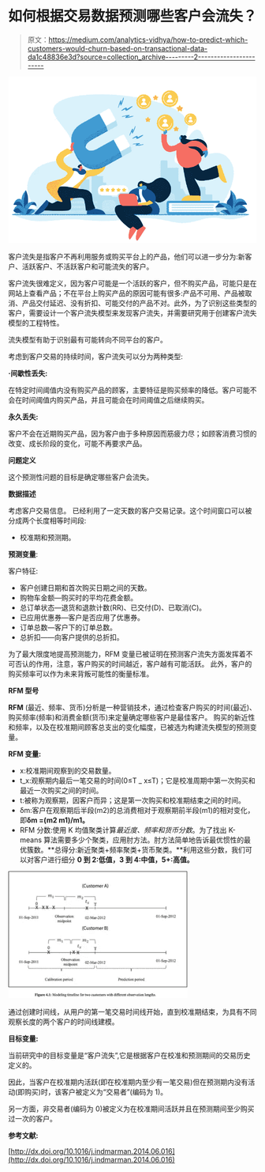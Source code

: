 # 如何根据交易数据预测哪些客户会流失？

> 原文：<https://medium.com/analytics-vidhya/how-to-predict-which-customers-would-churn-based-on-transactional-data-da1c48836e3d?source=collection_archive---------2----------------------->

![](img/fdfb544f7f11cdc3be70eb61beceb7d4.png)

客户流失是指客户不再利用服务或购买平台上的产品，他们可以进一步分为:新客户、活跃客户、不活跃客户和可能流失的客户。

客户流失很难定义，因为客户可能是一个活跃的客户，但不购买产品，可能只是在网站上查看产品；不在平台上购买产品的原因可能有很多:产品不可用、产品被取消、产品交付延迟、没有折扣、可能交付的产品不对。此外，为了识别这些类型的客户，需要设计一个客户流失模型来发现客户流失，并需要研究用于创建客户流失模型的工程特性。

流失模型有助于识别最有可能转向不同平台的客户。

考虑到客户交易的持续时间，客户流失可以分为两种类型:

**·间歇性丢失:**

在特定时间阈值内没有购买产品的顾客，主要特征是购买频率的降低。客户可能不会在时间阈值内购买产品，并且可能会在时间阈值之后继续购买。

**永久丢失:**

客户不会在近期购买产品，因为客户由于多种原因而筋疲力尽；如顾客消费习惯的改变、成长阶段的变化，可能不再要求产品。

**问题定义**

这个预测性问题的目标是确定哪些客户会流失。

**数据描述**

考虑客户交易信息。
已经利用了一定天数的客户交易记录。这个时间窗口可以被分成两个长度相等时间段:

*   校准期和预测期。

**预测变量**:

客户特征:

*   客户创建日期和首次购买日期之间的天数。
*   购物车金额—购买时的平均花费金额。
*   总订单状态—退货和退款计数(RR)、已交付(D)、已取消(C)。
*   已应用优惠券—客户是否应用了优惠券。
*   订单总数—客户下的订单总数。
*   总折扣——向客户提供的总折扣。

为了最大限度地提高预测能力，RFM 变量已被证明在预测客户流失方面发挥着不可否认的作用，注意，客户购买的时间越近，客户越有可能活跃。
此外，客户的购买频率可以作为未来背叛可能性的衡量标准。

**RFM 型号**

**RFM** (最近、频率、货币)分析是一种营销技术，通过检查客户购买的时间(最近)、购买频率(频率)和消费金额(货币)来定量确定哪些客户是最佳客户。
购买的新近性和频率，以及在校准期间顾客总支出的变化幅度，已被选为构建流失模型的预测变量。

**RFM 变量:**

*   x:校准期间观察到的交易数量。
*   t_x:观察期内最后一笔交易的时间(0≤T _ x≤T)；它是校准周期中第一次购买和最近一次购买之间的时间。
*   t:被称为观察期，因客户而异；这是第一次购买和校准期结束之间的时间。
*   δm:客户在观察期后半段(m2)的总消费相对于观察期前半段(m1)的相对变化，即**δm =(m2 m1)/m1。**
*   RFM 分数:使用 K 均值聚类计算*最近度、频率和货币分数*。为了找出 K-means 算法需要多少个聚类，应用肘方法。肘方法简单地告诉最优惯性的最优簇数。**总得分:新近聚类+频率聚类+货币聚类。**利用这些分数，我们可以对客户进行细分 **0 到 2:低值，3 到 4:中值，5+:高值。**

![](img/6e682a62e11954c911ce30abcd4c482e.png)

通过创建时间线，从用户的第一笔交易时间线开始，直到校准期结束，为具有不同观察长度的两个客户的时间线建模。

**目标变量:**

当前研究中的目标变量是“客户流失”,它是根据客户在校准和预测期间的交易历史定义的。

因此，当客户在校准期内活跃(即在校准期内至少有一笔交易)但在预测期内没有活动(即购买)时，该客户被定义为“交易者”(编码为 1)。

另一方面，非交易者(编码为 0)被定义为在校准期间活跃并且在预测期间至少购买过一次的客户。

**参考文献:**

[http://dx.doi.org/10.1016/j.indmarman.2014.06.016](http://dx.doi.org/10.1016/j.indmarman.2014.06.016)